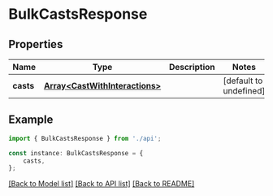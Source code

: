 # BulkCastsResponse


## Properties

Name | Type | Description | Notes
------------ | ------------- | ------------- | -------------
**casts** | [**Array&lt;CastWithInteractions&gt;**](CastWithInteractions.md) |  | [default to undefined]

## Example

```typescript
import { BulkCastsResponse } from './api';

const instance: BulkCastsResponse = {
    casts,
};
```

[[Back to Model list]](../README.md#documentation-for-models) [[Back to API list]](../README.md#documentation-for-api-endpoints) [[Back to README]](../README.md)
